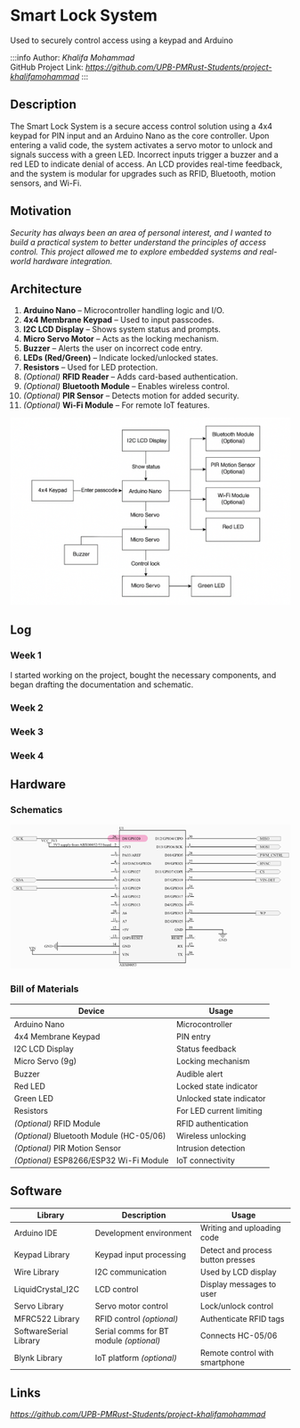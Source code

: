 # Smart Lock System
Used to securely control access using a keypad and Arduino

:::info
Author: *Khalifa Mohammad* \
GitHub Project Link: *https://github.com/UPB-PMRust-Students/project-khalifamohammad*
:::

## Description
The Smart Lock System is a secure access control solution using a 4x4 keypad for PIN input and an Arduino Nano as the core controller. Upon entering a valid code, the system activates a servo motor to unlock and signals success with a green LED. Incorrect inputs trigger a buzzer and a red LED to indicate denial of access. An LCD provides real-time feedback, and the system is modular for upgrades such as RFID, Bluetooth, motion sensors, and Wi-Fi.

## Motivation 
*Security has always been an area of personal interest, and I wanted to build a practical system to better understand the principles of access control. This project allowed me to explore embedded systems and real-world hardware integration.*

## Architecture

1. **Arduino Nano** – Microcontroller handling logic and I/O.
2. **4x4 Membrane Keypad** – Used to input passcodes.
3. **I2C LCD Display** – Shows system status and prompts.
4. **Micro Servo Motor** – Acts as the locking mechanism.
5. **Buzzer** – Alerts the user on incorrect code entry.
6. **LEDs (Red/Green)** – Indicate locked/unlocked states.
7. **Resistors** – Used for LED protection.
8. *(Optional)* **RFID Reader** – Adds card-based authentication.
9. *(Optional)* **Bluetooth Module** – Enables wireless control.
10. *(Optional)* **PIR Sensor** – Detects motion for added security.
11. *(Optional)* **Wi-Fi Module** – For remote IoT features.

![Smart_Home_Locker](./schematic.webp)

## Log

### Week 1
I started working on the project, bought the necessary components, and began drafting the documentation and schematic.

### Week 2

### Week 3

### Week 4

## Hardware

### Schematics

![KiCad_Schematic](./kicad.webp)

### Bill of Materials

| Device                                   | Usage                     |
|------------------------------------------|---------------------------|
| Arduino Nano                             | Microcontroller           | 
| 4x4 Membrane Keypad                      | PIN entry                 | 
| I2C LCD Display                          | Status feedback           | 
| Micro Servo (9g)                         | Locking mechanism         | 
| Buzzer                                   | Audible alert             | 
| Red LED                                  | Locked state indicator    | 
| Green LED                                | Unlocked state indicator  | 
| Resistors                                | For LED current limiting  | 
| *(Optional)* RFID Module                 | RFID authentication       | 
| *(Optional)* Bluetooth Module (HC-05/06) | Wireless unlocking        | 
| *(Optional)* PIR Motion Sensor           | Intrusion detection       | 
| *(Optional)* ESP8266/ESP32 Wi-Fi Module  | IoT connectivity          | 

## Software

| Library                | Description                            | Usage                          |
|------------------------|----------------------------------------|--------------------------------|
| Arduino IDE            | Development environment                | Writing and uploading code     |
| Keypad Library         | Keypad input processing                | Detect and process button presses |
| Wire Library           | I2C communication                      | Used by LCD display            |
| LiquidCrystal_I2C      | LCD control                            | Display messages to user       |
| Servo Library          | Servo motor control                    | Lock/unlock control            |
| MFRC522 Library        | RFID control *(optional)*              | Authenticate RFID tags         |
| SoftwareSerial Library | Serial comms for BT module *(optional)*| Connects HC-05/06              |
| Blynk Library          | IoT platform *(optional)*              | Remote control with smartphone |

## Links

*https://github.com/UPB-PMRust-Students/project-khalifamohammad*

